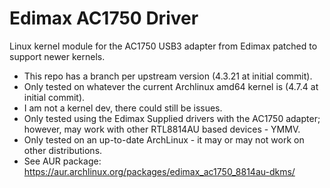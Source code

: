 # Edimax AC1750 Driver

Linux kernel module for the AC1750 USB3 adapter from Edimax patched to support newer kernels.

 * This repo has a branch per upstream version (4.3.21 at initial commit).
 * Only tested on whatever the current Archlinux amd64 kernel is (4.7.4 at initial commit).
 * I am not a kernel dev, there could still be issues.
 * Only tested using the Edimax Supplied drivers with the AC1750 adapter; however, may work with other RTL8814AU based devices - YMMV. 
 * Only tested on an up-to-date ArchLinux - it may or may not work on other distributions.
 * See AUR package: https://aur.archlinux.org/packages/edimax_ac1750_8814au-dkms/
